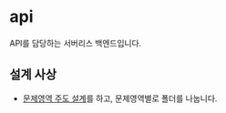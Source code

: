 # api

API를 담당하는 서버리스 백엔드입니다.

## 설계 사상

- [문제영역 주도 설계](../../docs/culture/Domain-Driven-Design.md)를 하고, 문제영역별로 폴더를 나눕니다.
